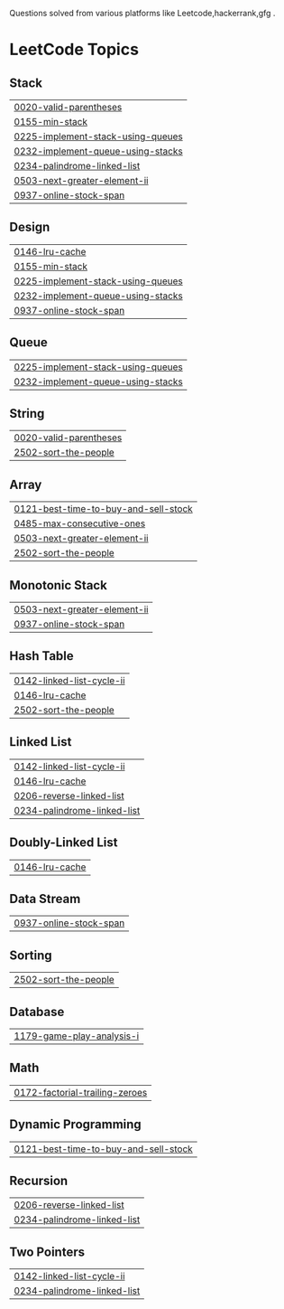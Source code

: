Questions solved from various platforms like Leetcode,hackerrank,gfg .

<!---LeetCode Topics Start-->
# LeetCode Topics
## Stack
|  |
| ------- |
| [0020-valid-parentheses](https://github.com/Sayantan-Sen-2003/LeetCode/tree/master/0020-valid-parentheses) |
| [0155-min-stack](https://github.com/Sayantan-Sen-2003/LeetCode/tree/master/0155-min-stack) |
| [0225-implement-stack-using-queues](https://github.com/Sayantan-Sen-2003/LeetCode/tree/master/0225-implement-stack-using-queues) |
| [0232-implement-queue-using-stacks](https://github.com/Sayantan-Sen-2003/LeetCode/tree/master/0232-implement-queue-using-stacks) |
| [0234-palindrome-linked-list](https://github.com/Sayantan-Sen-2003/LeetCode/tree/master/0234-palindrome-linked-list) |
| [0503-next-greater-element-ii](https://github.com/Sayantan-Sen-2003/LeetCode/tree/master/0503-next-greater-element-ii) |
| [0937-online-stock-span](https://github.com/Sayantan-Sen-2003/LeetCode/tree/master/0937-online-stock-span) |
## Design
|  |
| ------- |
| [0146-lru-cache](https://github.com/Sayantan-Sen-2003/LeetCode/tree/master/0146-lru-cache) |
| [0155-min-stack](https://github.com/Sayantan-Sen-2003/LeetCode/tree/master/0155-min-stack) |
| [0225-implement-stack-using-queues](https://github.com/Sayantan-Sen-2003/LeetCode/tree/master/0225-implement-stack-using-queues) |
| [0232-implement-queue-using-stacks](https://github.com/Sayantan-Sen-2003/LeetCode/tree/master/0232-implement-queue-using-stacks) |
| [0937-online-stock-span](https://github.com/Sayantan-Sen-2003/LeetCode/tree/master/0937-online-stock-span) |
## Queue
|  |
| ------- |
| [0225-implement-stack-using-queues](https://github.com/Sayantan-Sen-2003/LeetCode/tree/master/0225-implement-stack-using-queues) |
| [0232-implement-queue-using-stacks](https://github.com/Sayantan-Sen-2003/LeetCode/tree/master/0232-implement-queue-using-stacks) |
## String
|  |
| ------- |
| [0020-valid-parentheses](https://github.com/Sayantan-Sen-2003/LeetCode/tree/master/0020-valid-parentheses) |
| [2502-sort-the-people](https://github.com/Sayantan-Sen-2003/LeetCode/tree/master/2502-sort-the-people) |
## Array
|  |
| ------- |
| [0121-best-time-to-buy-and-sell-stock](https://github.com/Sayantan-Sen-2003/LeetCode/tree/master/0121-best-time-to-buy-and-sell-stock) |
| [0485-max-consecutive-ones](https://github.com/Sayantan-Sen-2003/LeetCode/tree/master/0485-max-consecutive-ones) |
| [0503-next-greater-element-ii](https://github.com/Sayantan-Sen-2003/LeetCode/tree/master/0503-next-greater-element-ii) |
| [2502-sort-the-people](https://github.com/Sayantan-Sen-2003/LeetCode/tree/master/2502-sort-the-people) |
## Monotonic Stack
|  |
| ------- |
| [0503-next-greater-element-ii](https://github.com/Sayantan-Sen-2003/LeetCode/tree/master/0503-next-greater-element-ii) |
| [0937-online-stock-span](https://github.com/Sayantan-Sen-2003/LeetCode/tree/master/0937-online-stock-span) |
## Hash Table
|  |
| ------- |
| [0142-linked-list-cycle-ii](https://github.com/Sayantan-Sen-2003/LeetCode/tree/master/0142-linked-list-cycle-ii) |
| [0146-lru-cache](https://github.com/Sayantan-Sen-2003/LeetCode/tree/master/0146-lru-cache) |
| [2502-sort-the-people](https://github.com/Sayantan-Sen-2003/LeetCode/tree/master/2502-sort-the-people) |
## Linked List
|  |
| ------- |
| [0142-linked-list-cycle-ii](https://github.com/Sayantan-Sen-2003/LeetCode/tree/master/0142-linked-list-cycle-ii) |
| [0146-lru-cache](https://github.com/Sayantan-Sen-2003/LeetCode/tree/master/0146-lru-cache) |
| [0206-reverse-linked-list](https://github.com/Sayantan-Sen-2003/LeetCode/tree/master/0206-reverse-linked-list) |
| [0234-palindrome-linked-list](https://github.com/Sayantan-Sen-2003/LeetCode/tree/master/0234-palindrome-linked-list) |
## Doubly-Linked List
|  |
| ------- |
| [0146-lru-cache](https://github.com/Sayantan-Sen-2003/LeetCode/tree/master/0146-lru-cache) |
## Data Stream
|  |
| ------- |
| [0937-online-stock-span](https://github.com/Sayantan-Sen-2003/LeetCode/tree/master/0937-online-stock-span) |
## Sorting
|  |
| ------- |
| [2502-sort-the-people](https://github.com/Sayantan-Sen-2003/LeetCode/tree/master/2502-sort-the-people) |
## Database
|  |
| ------- |
| [1179-game-play-analysis-i](https://github.com/Sayantan-Sen-2003/LeetCode/tree/master/1179-game-play-analysis-i) |
## Math
|  |
| ------- |
| [0172-factorial-trailing-zeroes](https://github.com/Sayantan-Sen-2003/LeetCode/tree/master/0172-factorial-trailing-zeroes) |
## Dynamic Programming
|  |
| ------- |
| [0121-best-time-to-buy-and-sell-stock](https://github.com/Sayantan-Sen-2003/LeetCode/tree/master/0121-best-time-to-buy-and-sell-stock) |
## Recursion
|  |
| ------- |
| [0206-reverse-linked-list](https://github.com/Sayantan-Sen-2003/LeetCode/tree/master/0206-reverse-linked-list) |
| [0234-palindrome-linked-list](https://github.com/Sayantan-Sen-2003/LeetCode/tree/master/0234-palindrome-linked-list) |
## Two Pointers
|  |
| ------- |
| [0142-linked-list-cycle-ii](https://github.com/Sayantan-Sen-2003/LeetCode/tree/master/0142-linked-list-cycle-ii) |
| [0234-palindrome-linked-list](https://github.com/Sayantan-Sen-2003/LeetCode/tree/master/0234-palindrome-linked-list) |
<!---LeetCode Topics End-->